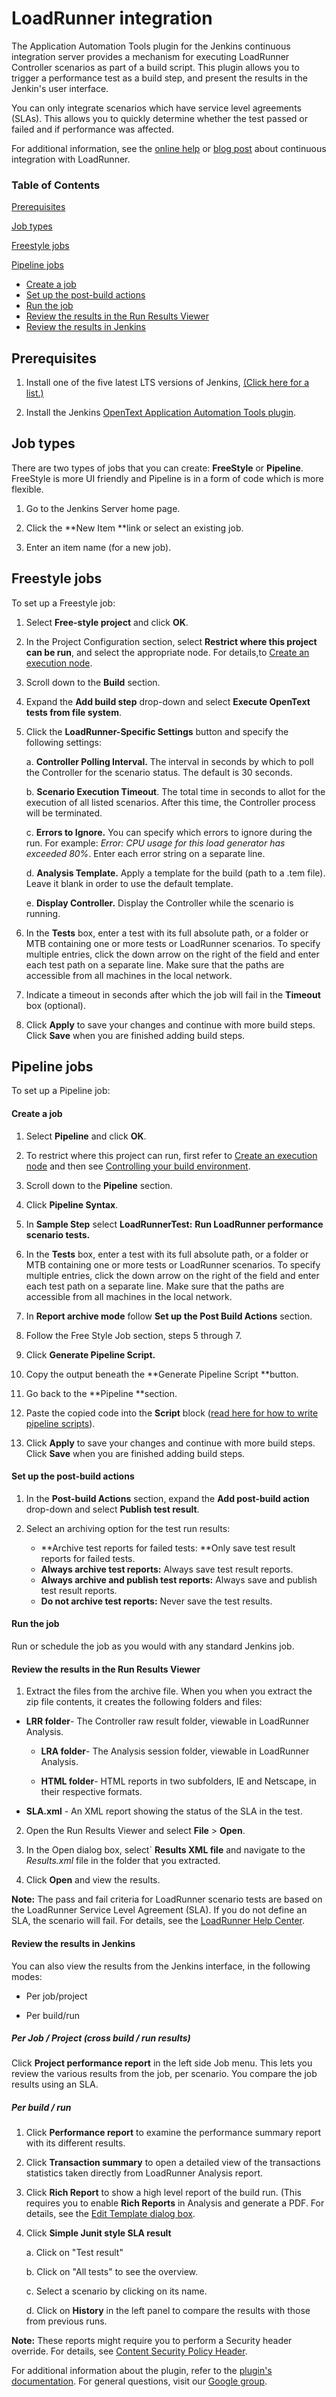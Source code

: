 # LoadRunner integration

The Application Automation Tools plugin for the Jenkins continuous integration server provides a mechanism for executing LoadRunner Controller scenarios as part of a build script. This plugin allows you to trigger a performance test as a build step, and present the results in the Jenkin\'s user interface.

You can only integrate scenarios which have service level agreements (SLAs). This allows you to quickly determine whether the test passed or failed and if performance was affected.

For additional information, see the [online help](https://admhelp.microfocus.com/lr/en/latest/help/WebHelp/Content/Controller/c_jenkins.htm) or [blog post](https://community.softwaregrp.com/t5/LoadRunner-and-Performance/Continuous-Performance-Testing-Using-Jenkins-CI-CD-Pipelines/ba-p/220264#.WjZnXN-WaUl) about continuous integration with LoadRunner.

### Table of Contents

[Prerequisites](#prerequisites)

[Job types](#job-types)

[Freestyle jobs](#freestyle-jobs)

[Pipeline jobs](#pipeline-jobs)

- [Create a job](#create-a-job)
- [Set up the post-build actions](#set-up-the-post-build-actions)
- [Run the job](#run-the-job)
- [Review the results in the Run Results Viewer](#review-the-results-in-the-run-results-viewer)
- [Review the results in Jenkins](#review-the-results-in-jenkins)



## Prerequisites

1.  Install one of the five latest LTS versions of Jenkins, [(Click here for a list.)](https://jenkins.io/changelog-stable/)
    
2.  Install the Jenkins [OpenText Application Automation Tools plugin](https://plugins.jenkins.io/hp-application-automation-tools-plugin).

## Job types

There are two types of jobs that you can create: **FreeStyle** or **Pipeline**. FreeStyle is more UI friendly and Pipeline is in a form of code which is more flexible.

1.  Go to the Jenkins Server home page.

2.  Click the **New Item **link or select an existing job.

3.  Enter an item name (for a new job).

## Freestyle jobs

To set up a Freestyle job:

1.  Select **Free-style project** and click **OK**.

2.  In the Project Configuration section, select **Restrict where this
    project can be run**, and select the appropriate node. For details,to [Create an execution
    node](README.md#create-an-execution-node).
    
3. Scroll down to the **Build** section.

4. Expand the **Add build step** drop-down and select **Execute OpenText tests from file system**.

5. Click the **LoadRunner-Specific Settings** button and specify the following settings:

   a.  **Controller Polling Interval.** The interval in seconds by which to poll the Controller for the scenario status. The default is 30 seconds.

   b.  **Scenario Execution Timeout**. The total time in seconds to allot for the execution of all listed scenarios. After this time, the Controller process will be terminated.

   c.  **Errors to Ignore.** You can specify which errors to ignore during the run. For example: *Error: CPU usage for this load  generator has exceeded 80%*. Enter each error string on a separate line.

   d.  **Analysis Template.** Apply a template for the build (path to a .tem file). Leave it blank in order to use the default template.

   e.  **Display Controller.** Display the Controller while the scenario is running.

6. In the **Tests** box, enter a test with its full absolute path, or a folder or MTB containing one or more tests or LoadRunner scenarios. To specify multiple entries, click the down arrow on the right of the field and enter each test path on a separate line. Make sure that the paths are accessible from all machines in the local network.

7. Indicate a timeout in seconds after which the job will fail in the **Timeout** box (optional). 

8. Click **Apply** to save your changes and continue with more build steps. Click **Save** when you are finished adding build steps.

## Pipeline jobs

To set up a Pipeline job:

#### Create a job

1.  Select **Pipeline** and click **OK**.

2.  To restrict where this project can run, first refer to [Create an execution
    node](README.md#create-an-execution-node) and then see [Controlling your build environment](https://github.com/jenkinsci/pipeline-model-definition-plugin/wiki/Controlling-your-build-environment).
    
3.  Scroll down to the **Pipeline** section.

4.  Click **Pipeline Syntax**.

5.  In **Sample Step** select **LoadRunnerTest:** **Run LoadRunner performance scenario tests.**
    
6.  In the **Tests** box, enter a test with its full absolute path, or a folder or MTB containing one or more tests or LoadRunner scenarios. To specify multiple entries, click the down arrow on the right of the field and enter each test path on a separate line. Make sure that the paths are accessible from all machines in the local network.
    
7.  In **Report archive mode** follow **Set up the Post Build Actions** section.
    
8.  Follow the Free Style Job section, steps 5 through 7.

9.  Click **Generate Pipeline Script.**

10. Copy the output beneath the **Generate Pipeline Script **button.

11. Go back to the **Pipeline **section.

12. Paste the copied code into the **Script** block ([read here for how to write
    pipeline scripts](https://jenkins.io/doc/book/pipeline/getting-started/)).
    
13.  Click **Apply** to save your changes and continue with more build steps. Click **Save** when you are finished adding build steps.

#### Set up the post-build actions

1.  In the **Post-build Actions** section, expand the **Add post-build action** drop-down and select **Publish test result**.
    
2.  Select an archiving option for the test run results:

    -   **Archive test reports for failed tests: **Only save test result reports for failed tests.
    -   **Always archive test reports:** Always save test result reports.
    -   **Always archive and publish test reports:** Always save and publish test result reports.
    -   **Do not archive test reports:** Never save the test results.
#### Run the job

Run or schedule the job as you would with any standard Jenkins job.

#### Review the results in the Run Results Viewer  

1.  Extract the files from the archive file. When you when you extract the zip file contents, it creates the following folders and files:
    
-   **LRR folder**- The Controller raw result folder, viewable in LoadRunner Analysis.    
    -   **LRA folder**- The Analysis session folder, viewable in LoadRunner Analysis.
    
    -   **HTML folder**- HTML reports in two subfolders, IE and Netscape, in their respective formats.
    
-   **SLA.xml** - An XML report showing the status of the SLA in the test.
    
2.  Open the Run Results Viewer and select **File** \> **Open**.

3.  In the Open dialog box, select\` **Results XML file** and navigate to the *Results.xml* file in the folder that you extracted.
    
4.  Click **Open** and view the results.

**Note:** The pass and fail criteria for LoadRunner scenario tests are based on the LoadRunner Service Level Agreement (SLA). If you do not define an SLA, the scenario will fail. For details, see the [LoadRunner Help Center](https://admhelp.microfocus.com/lr/).

#### Review the results in Jenkins  

You can also view the results from the Jenkins interface, in the following modes:

-   Per job/project

-   Per build/run

##### **Per Job / Project (cross build / run results)**

Click **Project performance report** in the left side Job menu. This lets you review the various results from the job, per scenario. You compare the job results using an SLA.

##### **Per build / run** 

1.  Click **Performance report** to examine the performance summary report with its different results.
    
2.  Click **Transaction summary** to open a detailed view of the transactions statistics taken directly from LoadRunner Analysis report.
    
3.  Click **Rich Report** to show a high level report of the build run. (This requires you to enable **Rich Reports** in Analysis and generate a PDF. For details, see the [Edit Template dialog box](https://admhelp.microfocus.com/lr/en/latest/help/WebHelp/Content/Analysis/102150_ui_template_dialog.htm).
    
4.  Click **Simple Junit style SLA result**

    a.  Click on "Test result"

    b.  Click on "All tests" to see the overview.

    c.  Select a scenario by clicking on its name.

    d.  Click on **History** in the left panel to compare the results with those from previous runs.

**Note:** These reports might require you to perform a Security header override. For details, see [Content Security Policy Header](README.md#content-security-policy-header).

For additional information about the plugin, refer to the [plugin's documentation](README.md).
For general questions, visit our [Google group](https://groups.google.com/forum/#!forum/micro-focus-application-automation-tools-plugin).